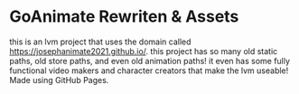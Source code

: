 # GoAnimate Rewriten & Assets
this is an lvm project that uses the domain called https://josephanimate2021.github.io/. this project has so many old static paths, old store paths, and even old animation paths! it even has some fully functional video makers and character creators that make the lvm useable! Made using GitHub Pages.
